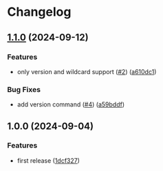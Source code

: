 # Changelog

## [1.1.0](https://github.com/jrschumacher/go-mod-what/compare/v1.0.0...v1.1.0) (2024-09-12)


### Features

* only version and wildcard support ([#2](https://github.com/jrschumacher/go-mod-what/issues/2)) ([a610dc1](https://github.com/jrschumacher/go-mod-what/commit/a610dc181275e2d7b1cdb91804b925252e9910bc))


### Bug Fixes

* add version command ([#4](https://github.com/jrschumacher/go-mod-what/issues/4)) ([a59bddf](https://github.com/jrschumacher/go-mod-what/commit/a59bddf56ac92571d53e6faf718e44cee91ad66d))

## 1.0.0 (2024-09-04)


### Features

* first release ([1dcf327](https://github.com/jrschumacher/go-mod-what/commit/1dcf32766d7093755d6ef3c7bebcfbdb92b9137c))
